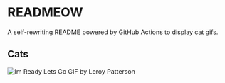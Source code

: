 # READMEOW

A self-rewriting README powered by GitHub Actions to display cat gifs.

## Cats

![Im Ready Lets Go GIF by Leroy Patterson](https://media4.giphy.com/media/CjmvTCZf2U3p09Cn0h/200.gif?cid=9acd02dam6c4dttlsjr30ejvcrmkaik7h9y3zes4sid0x6zg&ep=v1_gifs_search&rid=200.gif&ct=g)
